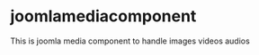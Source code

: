 joomlamediacomponent
====================

This is joomla media component to handle images videos audios
